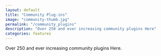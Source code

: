 ```yaml
---
layout: default
title: "Community Plug-ins"
image: "community-thumb.jpg"
permalink: "/community_plugins"
description: "Over 250 and ever increasing community plugins Here"
categories: features
---
```


Over 250 and ever increasing community plugins Here.
